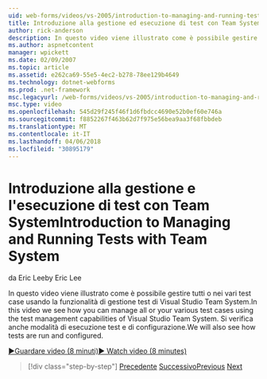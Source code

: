 ```yaml
---
uid: web-forms/videos/vs-2005/introduction-to-managing-and-running-tests-with-team-system
title: Introduzione alla gestione ed esecuzione di test con Team System | Documenti Microsoft
author: rick-anderson
description: In questo video viene illustrato come è possibile gestire tutti o nei vari test case usando la funzionalità di gestione test di Visual Studio Team System. Verrà anche visualizzato...
ms.author: aspnetcontent
manager: wpickett
ms.date: 02/09/2007
ms.topic: article
ms.assetid: e262ca69-55e5-4ec2-b278-78ee129b4649
ms.technology: dotnet-webforms
ms.prod: .net-framework
msc.legacyurl: /web-forms/videos/vs-2005/introduction-to-managing-and-running-tests-with-team-system
msc.type: video
ms.openlocfilehash: 545d29f245f46f1d6fbdcc4690e52b0ef60e746a
ms.sourcegitcommit: f8852267f463b62d7f975e56bea9aa3f68fbbdeb
ms.translationtype: MT
ms.contentlocale: it-IT
ms.lasthandoff: 04/06/2018
ms.locfileid: "30895179"
---
```

<a name="introduction-to-managing-and-running-tests-with-team-system"></a><span data-ttu-id="1623c-104">Introduzione alla gestione e l'esecuzione di test con Team System</span><span class="sxs-lookup"><span data-stu-id="1623c-104">Introduction to Managing and Running Tests with Team System</span></span>
====================
<span data-ttu-id="1623c-105">da Eric Lee</span><span class="sxs-lookup"><span data-stu-id="1623c-105">by Eric Lee</span></span>

<span data-ttu-id="1623c-106">In questo video viene illustrato come è possibile gestire tutti o nei vari test case usando la funzionalità di gestione test di Visual Studio Team System.</span><span class="sxs-lookup"><span data-stu-id="1623c-106">In this video we see how you can manage all or your various test cases using the test management capabilities of Visual Studio Team System.</span></span> <span data-ttu-id="1623c-107">Si verifica anche modalità di esecuzione test e di configurazione.</span><span class="sxs-lookup"><span data-stu-id="1623c-107">We will also see how tests are run and configured.</span></span>

[<span data-ttu-id="1623c-108">&#9654;Guardare video (8 minuti)</span><span class="sxs-lookup"><span data-stu-id="1623c-108">&#9654; Watch video (8 minutes)</span></span>](https://channel9.msdn.com/Blogs/ASP-NET-Site-Videos/introduction-to-managing-and-running-tests-with-team-system)

> [!div class="step-by-step"]
> <span data-ttu-id="1623c-109">[Precedente](introduction-to-manual-testing-with-team-system.md)
> [Successivo](measuring-the-business-value-of-ajax.md)</span><span class="sxs-lookup"><span data-stu-id="1623c-109">[Previous](introduction-to-manual-testing-with-team-system.md)
[Next](measuring-the-business-value-of-ajax.md)</span></span>

